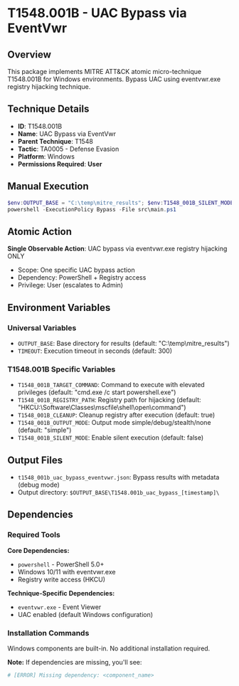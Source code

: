 # T1548.001B - UAC Bypass via EventVwr

## Overview
This package implements MITRE ATT&CK atomic micro-technique T1548.001B for Windows environments. Bypass UAC using eventvwr.exe registry hijacking technique.

## Technique Details
- **ID**: T1548.001B
- **Name**: UAC Bypass via EventVwr
- **Parent Technique**: T1548
- **Tactic**: TA0005 - Defense Evasion
- **Platform**: Windows
- **Permissions Required**: **User**

## Manual Execution
```powershell
$env:OUTPUT_BASE = "C:\temp\mitre_results"; $env:T1548_001B_SILENT_MODE = $false
powershell -ExecutionPolicy Bypass -File src\main.ps1
```

## Atomic Action
**Single Observable Action**: UAC bypass via eventvwr.exe registry hijacking ONLY
- Scope: One specific UAC bypass action
- Dependency: PowerShell + Registry access
- Privilege: User (escalates to Admin)

## Environment Variables

### Universal Variables
- `OUTPUT_BASE`: Base directory for results (default: "C:\temp\mitre_results")
- `TIMEOUT`: Execution timeout in seconds (default: 300)

### T1548.001B Specific Variables
- `T1548_001B_TARGET_COMMAND`: Command to execute with elevated privileges (default: "cmd.exe /c start powershell.exe")
- `T1548_001B_REGISTRY_PATH`: Registry path for hijacking (default: "HKCU:\Software\Classes\mscfile\shell\open\command")
- `T1548_001B_CLEANUP`: Cleanup registry after execution (default: true)
- `T1548_001B_OUTPUT_MODE`: Output mode simple/debug/stealth/none (default: "simple")
- `T1548_001B_SILENT_MODE`: Enable silent execution (default: false)

## Output Files
- `t1548_001b_uac_bypass_eventvwr.json`: Bypass results with metadata (debug mode)
- Output directory: `$OUTPUT_BASE\T1548.001b_uac_bypass_[timestamp]\`

## Dependencies

### Required Tools
**Core Dependencies:**
- `powershell` - PowerShell 5.0+
- Windows 10/11 with eventvwr.exe
- Registry write access (HKCU)

**Technique-Specific Dependencies:**
- `eventvwr.exe` - Event Viewer
- UAC enabled (default Windows configuration)

### Installation Commands
Windows components are built-in. No additional installation required.

**Note:** If dependencies are missing, you'll see:
```powershell
# [ERROR] Missing dependency: <component_name>
```